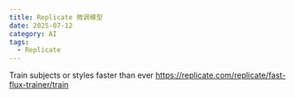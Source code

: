 ```yaml
---
title: Replicate 微调模型
date: 2025-07-12
category: AI
tags:
  - Replicate
---
```

Train subjects or styles faster than ever
https://replicate.com/replicate/fast-flux-trainer/train
